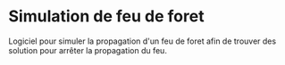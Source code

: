 # Simulation de feu de foret

Logiciel pour simuler la propagation d'un feu de foret afin de trouver des solution pour arrêter la propagation du feu.
